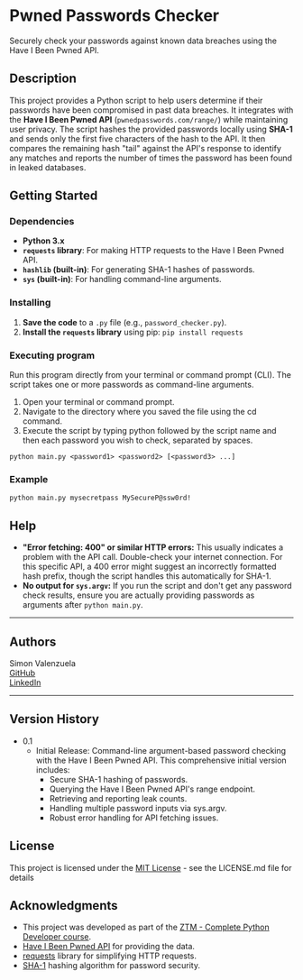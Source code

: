 # Pwned Passwords Checker

Securely check your passwords against known data breaches using the Have I Been Pwned API.

## Description

This project provides a Python script to help users determine if their passwords have been compromised in past data breaches. It integrates with the **Have I Been Pwned API** (`pwnedpasswords.com/range/`) while maintaining user privacy. The script hashes the provided passwords locally using **SHA-1** and sends only the first five characters of the hash to the API. It then compares the remaining hash "tail" against the API's response to identify any matches and reports the number of times the password has been found in leaked databases.
## Getting Started

### Dependencies

* **Python 3.x**
* **`requests` library**: For making HTTP requests to the Have I Been Pwned API.
* **`hashlib` (built-in)**: For generating SHA-1 hashes of passwords.
* **`sys` (built-in)**: For handling command-line arguments.

### Installing

1. **Save the code** to a `.py` file (e.g., `password_checker.py`).
2. **Install the `requests` library** using pip: ```pip install requests```

### Executing program

Run this program directly from your terminal or command prompt (CLI). The script takes one or more passwords as command-line arguments.

1. Open your terminal or command prompt.
2. Navigate to the directory where you saved the file using the cd command.
3. Execute the script by typing python followed by the script name and then each password you wish to check, separated by spaces.

```
python main.py <password1> <password2> [<password3> ...]
```

### Example
```
python main.py mysecretpass MySecureP@ssw0rd!
```

## Help

* **"Error fetching: 400" or similar HTTP errors:** This usually indicates a problem with the API call. Double-check your internet connection. For this specific API, a 400 error might suggest an incorrectly formatted hash prefix, though the script handles this automatically for SHA-1.
* **No output for `sys.argv`:** If you run the script and don't get any password check results, ensure you are actually providing passwords as arguments after `python main.py`.

---
## Authors

Simon Valenzuela  
[GitHub](https://github.com/CaptSV)  
[LinkedIn](https://www.linkedin.com/in/simonrpvalenzuela/)

---
## Version History

* 0.1
    * Initial Release: Command-line argument-based password checking with the Have I Been Pwned API. This comprehensive initial version includes:
      * Secure SHA-1 hashing of passwords.
      * Querying the Have I Been Pwned API's range endpoint.
      * Retrieving and reporting leak counts.
      * Handling multiple password inputs via sys.argv.
      * Robust error handling for API fetching issues.

## License

This project is licensed under the [MIT License](https://opensource.org/license/mit)  - see the LICENSE.md file for details

## Acknowledgments

* This project was developed as part of the [ZTM - Complete Python Developer course](https://www.udemy.com/course/complete-python-developer-zero-to-mastery/).
* [Have I Been Pwned API](https://www.google.com/search?q=https://haveibeenpwned.com/API/v3%23PasswordRanges) for providing the data.
* [requests](https://pypi.org/project/requests/) library for simplifying HTTP requests.
* [SHA-1](https://en.wikipedia.org/wiki/SHA-1) hashing algorithm for password security.